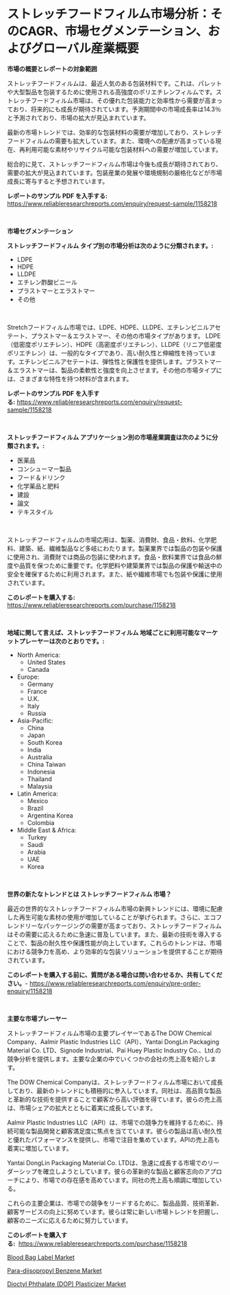 <p><h1>ストレッチフードフィルム市場分析：そのCAGR、市場セグメンテーション、およびグローバル産業概要</h1></p><p><strong>市場の概要とレポートの対象範囲</strong></p>
<p><p>ストレッチフードフィルムは、最近人気のある包装材料です。これは、パレットや大型製品を包装するために使用される高強度のポリエチレンフィルムです。ストレッチフードフィルム市場は、その優れた包装能力と効率性から需要が高まっており、将来的にも成長が期待されています。予測期間中の市場成長率は14.3％と予測されており、市場の拡大が見込まれています。</p><p>最新の市場トレンドでは、効率的な包装材料の需要が増加しており、ストレッチフードフィルムの需要も拡大しています。また、環境への配慮が高まっている現在、再利用可能な素材やリサイクル可能な包装材料への需要が増加しています。</p><p>総合的に見て、ストレッチフードフィルム市場は今後も成長が期待されており、需要の拡大が見込まれています。包装産業の発展や環境規制の厳格化などが市場成長に寄与すると予想されています。</p></p>
<p><strong>レポートのサンプル PDF を入手する:</strong> <a href="https://www.reliableresearchreports.com/enquiry/request-sample/1158218">https://www.reliableresearchreports.com/enquiry/request-sample/1158218</a></p>
<p>&nbsp;</p>
<p><strong>市場セグメンテーション</strong></p>
<p><strong>ストレッチフードフィルム タイプ別の市場分析は次のように分類されます。:</strong></p>
<p><ul><li>LDPE</li><li>HDPE</li><li>LLDPE</li><li>エチレン酢酸ビニール</li><li>プラストマーとエラストマー</li><li>その他</li></ul></p>
<p>&nbsp;</p>
<p><p>Stretchフードフィルム市場では、LDPE、HDPE、LLDPE、エチレンビニルアセテート、プラストマー＆エラストマー、その他の市場タイプがあります。 LDPE（低密度ポリエチレン）、HDPE（高密度ポリエチレン）、LLDPE（リニア低密度ポリエチレン）は、一般的なタイプであり、高い耐久性と伸縮性を持っています。エチレンビニルアセテートは、弾性性と保護性を提供します。プラストマー＆エラストマーは、製品の柔軟性と強度を向上させます。その他の市場タイプには、さまざまな特性を持つ材料が含まれます。</p></p>
<p><strong>レポートのサンプル PDF を入手する:</strong>&nbsp;<a href="https://www.reliableresearchreports.com/enquiry/request-sample/1158218">https://www.reliableresearchreports.com/enquiry/request-sample/1158218</a></p>
<p>&nbsp;</p>
<p><strong> ストレッチフードフィルム アプリケーション別の市場産業調査は次のように分類されます。:</strong></p>
<p><ul><li>医薬品</li><li>コンシューマー製品</li><li>フード＆ドリンク</li><li>化学薬品と肥料</li><li>建設</li><li>論文</li><li>テキスタイル</li></ul></p>
<p>&nbsp;</p>
<p><p>ストレッチフードフィルムの市場応用は、製薬、消費財、食品・飲料、化学肥料、建築、紙、繊維製品など多岐にわたります。製薬業界では製品の包装や保護に使用され、消費財では商品の包装に使われます。食品・飲料業界では食品の鮮度や品質を保つために重要です。化学肥料や建築業界では製品の保護や輸送中の安全を確保するために利用されます。また、紙や繊維市場でも包装や保護に使用されています。</p></p>
<p><strong>このレポートを購入する:</strong>&nbsp; <a href="https://www.reliableresearchreports.com/purchase/1158218">https://www.reliableresearchreports.com/purchase/1158218</a></p>
<p>&nbsp;</p>
<p><strong>地域に関して言えば、ストレッチフードフィルム 地域ごとに利用可能なマーケットプレーヤーは次のとおりです。:</strong></p>
<p><ul>
    <li>
        North America:
        <ul>
            <li>United States</li>
            <li>Canada</li>
        </ul>
    </li>
    <li>
        Europe:
        <ul>
            <li>Germany</li>
            <li>France</li>
            <li>U.K.</li>
            <li>Italy</li>
            <li>Russia</li>
        </ul>
    </li>
    <li>
        Asia-Pacific:
        <ul>
            <li>China</li>
            <li>Japan</li>
            <li>South Korea</li>
            <li>India</li>
            <li>Australia</li>
            <li>China Taiwan</li>
            <li>Indonesia</li>
            <li>Thailand</li>
            <li>Malaysia</li>
        </ul>
    </li>
    <li>
        Latin America:
        <ul>
            <li>Mexico</li>
            <li>Brazil</li>
            <li>Argentina Korea</li>
            <li>Colombia</li>
        </ul>
    </li>
    <li>
        Middle East & Africa:
        <ul>
            <li>Turkey</li>
            <li>Saudi</li>
            <li>Arabia</li>
            <li>UAE</li>
            <li>Korea</li>
        </ul>
    </li>
    </ul></p>
<p>&nbsp;</p>
<p><strong>世界の新たなトレンドとは ストレッチフードフィルム 市場？</strong></p>
<p><p>最近の世界的なストレッチフードフィルム市場の新興トレンドには、環境に配慮した再生可能な素材の使用が増加していることが挙げられます。さらに、エコフレンドリーなパッケージングの需要が高まっており、ストレッチフードフィルムはその需要に応えるために急速に普及しています。また、最新の技術を導入することで、製品の耐久性や保護性能が向上しています。これらのトレンドは、市場における競争力を高め、より効率的な包装ソリューションを提供することが期待されています。</p></p>
<p><strong>このレポートを購入する前に、質問がある場合は問い合わせるか、共有してください。</strong>- <a href="https://www.reliableresearchreports.com/enquiry/pre-order-enquiry/1158218">https://www.reliableresearchreports.com/enquiry/pre-order-enquiry/1158218</a></p>
<p>&nbsp;</p>
<p><strong>主要な市場プレーヤー</strong></p>
<p><p>ストレッチフードフィルム市場の主要プレイヤーであるThe DOW Chemical Company、Aalmir Plastic Industries LLC（API）、Yantai DongLin Packaging Material Co. LTD、Signode Industrial、Pai Huey Plastic Industry Co.、Ltd.の競争分析を提供します。主要な企業の中でいくつかの会社の売上高を紹介します。</p><p>The DOW Chemical Companyは、ストレッチフードフィルム市場において成長しており、最新のトレンドにも積極的に参入しています。同社は、高品質な製品と革新的な技術を提供することで顧客から高い評価を得ています。彼らの売上高は、市場シェアの拡大とともに着実に成長しています。</p><p>Aalmir Plastic Industries LLC（API）は、市場での競争力を維持するために、持続可能な製品開発と顧客満足度に焦点を当てています。彼らの製品は高い耐久性と優れたパフォーマンスを提供し、市場で注目を集めています。APIの売上高も着実に増加しています。</p><p>Yantai DongLin Packaging Material Co. LTDは、急速に成長する市場でのリーダーシップを確立しようとしています。彼らの革新的な製品と顧客志向のアプローチにより、市場での存在感を高めています。同社の売上高も順調に増加している。</p><p>これらの主要企業は、市場での競争をリードするために、製品品質、技術革新、顧客サービスの向上に努めています。彼らは常に新しい市場トレンドを把握し、顧客のニーズに応えるために努力しています。</p></p>
<p><strong>このレポートを購入する:</strong>&nbsp;&nbsp;<a href="https://www.reliableresearchreports.com/purchase/1158218">https://www.reliableresearchreports.com/purchase/1158218</a></p>
<p><p><a href="https://github.com/Sarissaschmalingtr6fz2739/Market-Research-Report-List-1/blob/main/blood-bag-label-market.md">Blood Bag Label Market</a></p><p><a href="https://view.publitas.com/reportprime-1/para-diisopropyl-benzene-market-growth-market-trends-covid-19-impact-and-forecasts-for-period-from-2023-2030/">Para-diisopropyl Benzene Market</a></p><p><a href="https://view.publitas.com/reportprime-1/dioctyl-phthalate-dop-plasticizer-market-a-comprehensive-report-of-its-market-share-growth-trends-2023-2030/">Dioctyl Phthalate (DOP) Plasticizer Market</a></p></p>
